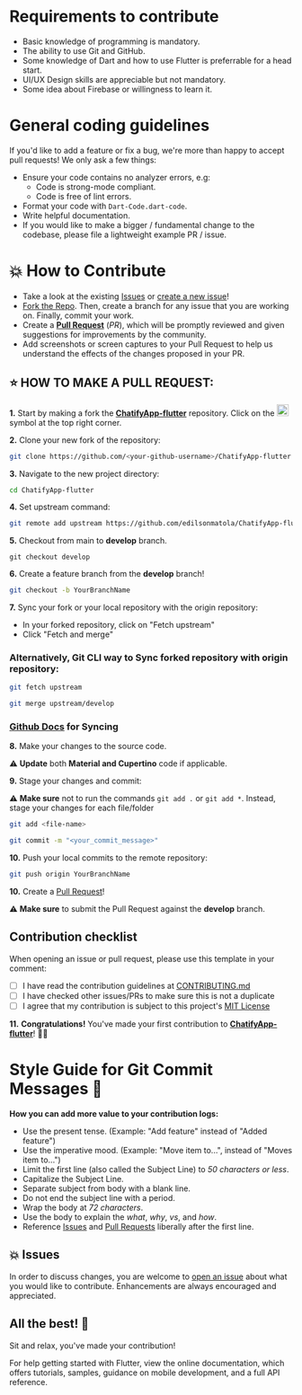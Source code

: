 # Requirements to contribute

- Basic knowledge of programming is mandatory.
- The ability to use Git and GitHub.
- Some knowledge of Dart and how to use Flutter is preferrable for a head start.
- UI/UX Design skills are appreciable but not mandatory.
- Some idea about Firebase or willingness to learn it.

# General coding guidelines

If you'd like to add a feature or fix a bug, we're more than happy to accept pull requests! We only ask a few things:

- Ensure your code contains no analyzer errors, e.g:
  - Code is strong-mode compliant.
  - Code is free of lint errors.
- Format your code with `Dart-Code.dart-code`.
- Write helpful documentation.
- If you would like to make a bigger / fundamental change to the codebase, please file a lightweight example PR / issue.

# 💥 How to Contribute

- Take a look at the existing [Issues](https://github.com/edilsonmatola/ChatifyApp-flutter/issues) or [create a new issue](https://github.com/edilsonmatola/ChatifyApp-flutter/issues/new/choose)!
- [Fork the Repo](https://github.com/edilsonmatola/ChatifyApp-flutter/fork). Then, create a branch for any issue that you are working on. Finally, commit your work.
- Create a **[Pull Request](https://github.com/edilsonmatola/ChatifyApp-flutter/compare)** (_PR_), which will be promptly reviewed and given suggestions for improvements by the community.
- Add screenshots or screen captures to your Pull Request to help us understand the effects of the changes proposed in your PR.

## ⭐ HOW TO MAKE A PULL REQUEST:

**1.** Start by making a fork the [**ChatifyApp-flutter**](https://github.com/edilsonmatola/ChatifyApp-flutter) repository. Click on the <a href="https://github.com/edilsonmatola/ChatifyApp-flutter/fork"><img src="https://i.imgur.com/G4z1kEe.png" height="21" width="21"></a> symbol at the top right corner.

**2.** Clone your new fork of the repository:

```bash
git clone https://github.com/<your-github-username>/ChatifyApp-flutter
```

**3.** Navigate to the new project directory:

```bash
cd ChatifyApp-flutter
```

**4.** Set upstream command:

```bash
git remote add upstream https://github.com/edilsonmatola/ChatifyApp-flutter.git
```

**5.** Checkout from main to **develop** branch.

```terminal
git checkout develop
```

**6.** Create a feature branch from the **develop** branch!

```bash
git checkout -b YourBranchName
```

**7.** Sync your fork or your local repository with the origin repository:

- In your forked repository, click on "Fetch upstream"
- Click "Fetch and merge"

### Alternatively, Git CLI way to Sync forked repository with origin repository:

```bash
git fetch upstream
```

```bash
git merge upstream/develop
```

### [Github Docs](https://docs.github.com/en/github/collaborating-with-pull-requests/addressing-merge-conflicts/resolving-a-merge-conflict-on-github) for Syncing

**8.** Make your changes to the source code.

⚠️ **Update** both **Material and Cupertino** code if applicable.

**9.** Stage your changes and commit:

⚠️ **Make sure** not to run the commands `git add .` or `git add *`. Instead, stage your changes for each file/folder

```bash
git add <file-name>
```

```bash
git commit -m "<your_commit_message>"
```

**10.** Push your local commits to the remote repository:

```bash
git push origin YourBranchName
```

**10.** Create a [Pull Request](https://help.github.com/en/github/collaborating-with-issues-and-pull-requests/creating-a-pull-request)!

⚠️ **Make sure** to submit the Pull Request against the **develop** branch.

## Contribution checklist

When opening an issue or pull request, please use this template in your comment:

- [ ] I have read the contribution guidelines at [CONTRIBUTING.md](CONTRIBUTING.md)
- [ ] I have checked other issues/PRs to make sure this is not a duplicate
- [ ] I agree that my contribution is subject to this project's [MIT License](LICENSE.md)

**11.** **Congratulations!** You've made your first contribution to [**ChatifyApp-flutter**](https://github.com/edilsonmatola/ChatifyApp-flutter/graphs/contributors)! 🙌🏼

# Style Guide for Git Commit Messages :memo:

**How you can add more value to your contribution logs:**

- Use the present tense. (Example: "Add feature" instead of "Added feature")
- Use the imperative mood. (Example: "Move item to...", instead of "Moves item to...")
- Limit the first line (also called the Subject Line) to _50 characters or less_.
- Capitalize the Subject Line.
- Separate subject from body with a blank line.
- Do not end the subject line with a period.
- Wrap the body at _72 characters_.
- Use the body to explain the _what_, _why_, _vs_, and _how_.
- Reference [Issues](https://github.com/edilsonmatola/ChatifyApp-flutter/issues) and [Pull Requests](https://github.com/edilsonmatola/ChatifyApp-flutter/pulls) liberally after the first line.

## 💥 Issues

In order to discuss changes, you are welcome to [open an issue](https://github.com/edilsonmatola/ChatifyApp-flutter/issues/new/choose) about what you would like to contribute. Enhancements are always encouraged and appreciated.

## All the best! 🥇

Sit and relax, you've made your contribution!

For help getting started with Flutter, view the online documentation, which offers tutorials, samples, guidance on mobile development, and a full API reference.
